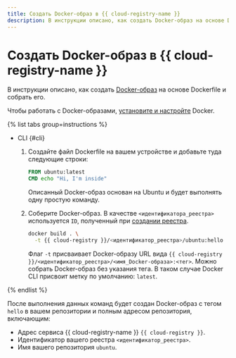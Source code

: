 ```yaml
---
title: Создать Docker-образ в {{ cloud-registry-name }}
description: В инструкции описано, как создать Docker-образ на основе Dockerfile в {{ cloud-registry-name }} и собрать его.
---
```


# Создать Docker-образ в {{ cloud-registry-name }}

В инструкции описано, как создать [Docker-образ](../../concepts/docker-image.md) на основе Dockerfile и собрать его.

Чтобы работать с Docker-образами, [установите и настройте](installation.md) Docker.

{% list tabs group=instructions %}

- CLI {#cli}

  1. Создайте файл Dockerfile на вашем устройстве и добавьте туда следующие строки:

     ```dockerfile
     FROM ubuntu:latest
     CMD echo "Hi, I'm inside"
     ```

     Описанный Docker-образ основан на Ubuntu и будет выполнять одну простую команду.

  1. Соберите Docker-образ. В качестве `<идентификатора_реестра>` используется `ID`, полученный при [создании реестра](../registry/create.md).

     ```bash
     docker build . \
       -t {{ cloud-registry }}/<идентификатор_реестра>/ubuntu:hello
     ```

     Флаг `-t` присваивает Docker-образу URL вида `{{ cloud-registry }}/<идентификатор_реестра>/<имя_Docker-образа>:<тег>`. Можно собрать Docker-образ без указания тега. В таком случае Docker CLI присвоит метку по умолчанию: `latest`.

{% endlist %}

После выполнения данных команд будет создан Docker-образ с тегом `hello` в вашем репозитории и полным адресом репозитория, включающим:
* Адрес сервиса {{ cloud-registry-name }} `{{ cloud-registry }}`.
* Идентификатор вашего реестра `<идентификатор_реестра>`.
* Имя вашего репозитория `ubuntu`.
